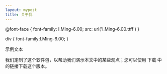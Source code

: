 ```yaml
---
layout: mypost
title: 关于我
---
```

<!DOCTYPE html>
<html>
<head>
@font-face
{
	font-family: I.Ming-6.00;
	src: url('I.Ming-6.00.ttff')
}

div
{
	font-family:I.Ming-6.00;
}
</style>
</head>
<body>

<p>示例文本</p>

<div>
我们定制了这个软件包，以帮助我们演示本文中的某些观点；您可以使用 下载 中的链接下载这个版本。
</div>

</body>
</html>
